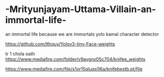 # -Mrityunjayam-Uttama-Villain-an-immortal-life-
an immortal life  because we are immortals yolo kamal character detector

https://github.com/lthquy/Yolov3-tiny-Face-weights 

tr 1 chola oath
https://www.mediafire.com/folder/v9aygnv05c704/knifee_weights


https://www.mediafire.com/file/s1or15qluqs1l6a/knifebestb.pt/file
